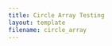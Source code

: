 ```yaml
---
title: Circle Array Testing
layout: template
filename: circle_array
--- 
```



<!DOCTYPE html>
<html lang="en">
  <head>
    <script src="p5.js"></script>
    <script src="p5.Polar.js"></script>
    <meta charset="utf-8" />
  </head>
  <body>
    <script src="sketch_circle array.js"></script>
  </body>
</html>
